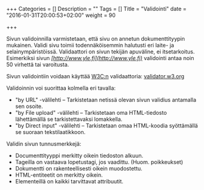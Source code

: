 +++
Categories = []
Description = ""
Tags = []
Title = "Validointi"
date = "2016-01-31T20:00:53+02:00"
weight = 90

+++

Sivun validoinnilla varmistetaan, että sivu on annetun dokumenttityypin mukainen.
Validi sivu toimii todennäköisemmin halutusti eri laite- ja selainympäristöissä.
Validaattori on sivun tekijän apuväline, ei itsetarkoitus. Esimerkiksi
sivun *[http://www.yle.fi](http://www.yle.fi)* validointi antaa
noin 50 virhettä tai varoitusta.

Sivun validointiin voidaan käyttää [W3C:n][W3C] validaattoria:
[validator.w3.org][Validaattori]

Validoinnin voi suorittaa kolmella eri tavalla:

* "by URL" -välilehti – Tarkistetaan netissä olevan sivun validius antamalla sen osoite.
* "by File upload" -välilehti – Tarkistetaan oma HTML-tiedosto lähettämällä se tarkistettavaksi lomakkella.
* "by Direct input" -välilehti – Tarkistetaan omaa HTML-koodia syöttämällä se suoraan tekstilaatikkoon.

Validin sivun tunnusmerkkejä:

* Documenttityyppi merkitty oikein tiedoston alkuun.
* Tageilla on vastaava lopetustagi, jos vaadittu. (Huom. poikkeukset)
* Dokumentti on rakenteellisesti oikein muodostettu.
* HTML-entiteetit on merkitty oikein.
* Elementeillä on kaikki tarvittavat attribuutit.




[W3C]: https://www.w3.org "W3C"
[Validaattori]: https://validator.w3.org "W3C:Validaattori"